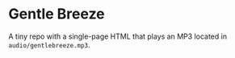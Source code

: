 # Gentle Breeze
A tiny repo with a single-page HTML that plays an MP3 located in `audio/gentlebreeze.mp3`.